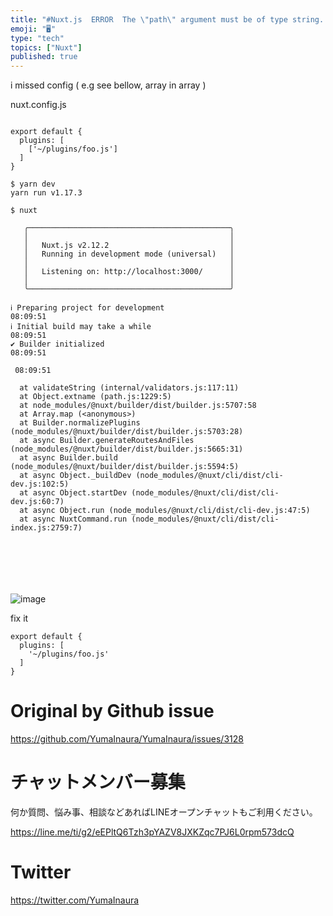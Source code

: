 ```yaml
---
title: "#Nuxt.js  ERROR  The \"path\" argument must be of type string. Received "
emoji: "🖥"
type: "tech"
topics: ["Nuxt"]
published: true
---
```


i missed config ( e.g see bellow, array in array  )

nuxt.config.js

```

export default {
  plugins: [
    ['~/plugins/foo.js']
  ]
}

```

```
$ yarn dev
yarn run v1.17.3

$ nuxt

   ╭─────────────────────────────────────────────╮
   │                                             │
   │   Nuxt.js v2.12.2                           │
   │   Running in development mode (universal)   │
   │                                             │
   │   Listening on: http://localhost:3000/      │
   │                                             │
   ╰─────────────────────────────────────────────╯

ℹ Preparing project for development                                                                                                  08:09:51
ℹ Initial build may take a while                                                                                                     08:09:51
✔ Builder initialized                                                                                                                08:09:51

 08:09:51

  at validateString (internal/validators.js:117:11)
  at Object.extname (path.js:1229:5)
  at node_modules/@nuxt/builder/dist/builder.js:5707:58
  at Array.map (<anonymous>)
  at Builder.normalizePlugins (node_modules/@nuxt/builder/dist/builder.js:5703:28)
  at async Builder.generateRoutesAndFiles (node_modules/@nuxt/builder/dist/builder.js:5665:31)
  at async Builder.build (node_modules/@nuxt/builder/dist/builder.js:5594:5)
  at async Object._buildDev (node_modules/@nuxt/cli/dist/cli-dev.js:102:5)
  at async Object.startDev (node_modules/@nuxt/cli/dist/cli-dev.js:60:7)
  at async Object.run (node_modules/@nuxt/cli/dist/cli-dev.js:47:5)
  at async NuxtCommand.run (node_modules/@nuxt/cli/dist/cli-index.js:2759:7)







```

![image](https://user-images.githubusercontent.com/13635059/80928411-2b2fd580-8ddf-11ea-8db9-2c377caae32d.png)

fix it 

```
export default {
  plugins: [
    '~/plugins/foo.js'
  ]
}
```


# Original by Github issue

https://github.com/YumaInaura/YumaInaura/issues/3128











<!-- Update From Qiita API -->

# チャットメンバー募集


何か質問、悩み事、相談などあればLINEオープンチャットもご利用ください。

https://line.me/ti/g2/eEPltQ6Tzh3pYAZV8JXKZqc7PJ6L0rpm573dcQ





# Twitter


https://twitter.com/YumaInaura


<!-- Update From Qiita API -->


